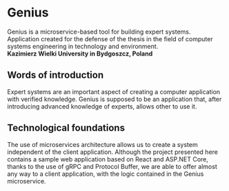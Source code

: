 # Genius
Genius is a microservice-based tool for building expert systems.  
Application created for the defense of the thesis in the field of computer systems engineering in technology and environment.  
**Kazimierz Wielki University in Bydgoszcz, Poland**

## Words of introduction
Expert systems are an important aspect of creating a computer application with verified knowledge. Genius is supposed to be an application that, after introducing advanced knowledge of experts, allows other to use it.

## Technological foundations
The use of microservices architecture allows us to create a system independent of the client application. Although the project presented here contains a sample web application based on React and ASP.NET Core, thanks to the use of gRPC and Protocol Buffer, we are able to offer almost any way to a client application, with the logic contained in the Genius microservice.